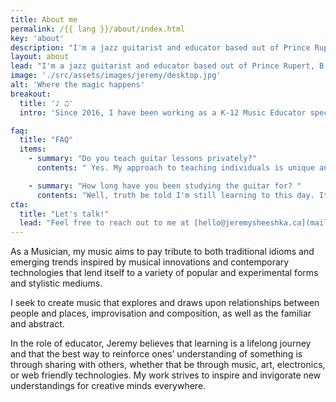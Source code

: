 ```yaml
---
title: About me
permalink: /{{ lang }}/about/index.html
key: 'about'
description: "I'm a jazz guitarist and educator based out of Prince Rupert, B.C. Canada."
layout: about
lead: "I'm a jazz guitarist and educator based out of Prince Rupert, B.C."
image: './src/assets/images/jeremy/desktop.jpg'
alt: 'Where the magic happens'
breakout:
  title: '♪ ♫'
  intro: 'Since 2016, I have been working as a K-12 Music Educator specializing in secondary school music education and jazz guitar.'

faq:
  title: "FAQ"
  items:
    - summary: "Do you teach guitar lessons privately?"
      contents: " Yes. My approach to teaching individuals is unique and free of pre-determined lesson plans or content. I feel I can best serve individual students by approaching each student thoughtfully with personalized content that aligns with their own gols as a musician."

    - summary: "How long have you been studying the guitar for? "
      contents: "Well, truth be told I'm still learning to this day. It's the eternal repetition of learning, and applying knowledge to build something; to play something. I've been learning the guitar since 2005 and probably for my lifetime in the future."
cta:
  title: "Let's talk!"
  lead: "Feel free to reach out to me at [hello@jeremysheeshka.ca](mailto:hello@jeremysheeshka.ca) whether you have a project in mind, an opportunity to share, or just want to connect. I'm always happy to chat."
---
```

As a Musician, my music aims to pay tribute to both traditional idioms and emerging trends inspired by musical innovations and contemporary technologies that lend itself to a variety of popular and experimental forms and stylistic mediums.

I seek to create music that explores and draws upon relationships between people and places, improvisation and composition, as well as the familiar and abstract.

In the role of educator, Jeremy believes that learning is a lifelong journey and that the best way to reinforce ones’ understanding of something is through sharing with others, whether that be through music, art, electronics, or web friendly technologies. My work strives to inspire and invigorate new understandings for <sparkly-text class="pl-5xs" number-of-sparkles="5" style="--sparkly-text-color: var(--color-accent)">creative minds everywhere.</sparkly-text>